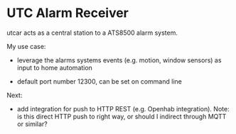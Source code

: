 # UTC Alarm Receiver

utcar acts as a central station to a ATS8500 alarm system.

My use case:
* leverage the alarms systems events (e.g. motion, window sensors) as input to home automation

* default port number 12300, can be set on command line

Next:
* add integration for push to HTTP REST (e.g. Openhab integration).  Note: is this direct HTTP push to right way, or should I indirect through MQTT or similar?


